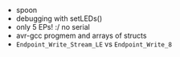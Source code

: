 * spoon
* debugging with setLEDs()
* only 5 EPs! :/ no serial
* avr-gcc progmem and arrays of structs
* `Endpoint_Write_Stream_LE` vs `Endpoint_Write_8`